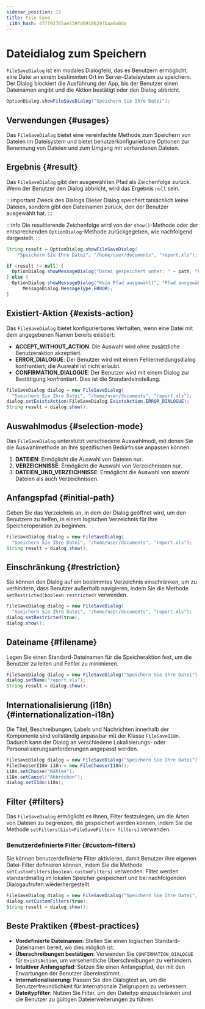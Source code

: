 ```yaml
---
sidebar_position: 15
title: File Save
_i18n_hash: 477f92765ae539fd69106297baa9a0da
---
```

# Dateidialog zum Speichern

<DocChip chip='shadow' />
<DocChip chip='since' label='24.21' />
<JavadocLink type="foundation" location="com/webforj/component/optiondialog/FileSaveDialog" top='true'/>

`FileSaveDialog` ist ein modales Dialogfeld, das es Benutzern ermöglicht, eine Datei an einem bestimmten Ort im Server-Dateisystem zu speichern. Der Dialog blockiert die Ausführung der App, bis der Benutzer einen Dateinamen angibt und die Aktion bestätigt oder den Dialog abbricht.

```java
OptionDialog.showFileSaveDialog("Speichern Sie Ihre Datei");
```

## Verwendungen {#usages}

Das `FileSaveDialog` bietet eine vereinfachte Methode zum Speichern von Dateien im Dateisystem und bietet benutzerkonfigurierbare Optionen zur Benennung von Dateien und zum Umgang mit vorhandenen Dateien.

<ComponentDemo 
path='/webforj/filesavedialogbasic?' 
javaE='https://raw.githubusercontent.com/webforj/webforj-documentation/refs/heads/main/src/main/java/com/webforj/samples/views/optiondialog/filesave/FileSaveDialogBasicView.java'
height = '800px'
/>

## Ergebnis {#result}

Das `FileSaveDialog` gibt den ausgewählten Pfad als Zeichenfolge zurück. Wenn der Benutzer den Dialog abbricht, wird das Ergebnis `null` sein.

:::important Zweck des Dialogs
Dieser Dialog speichert tatsächlich keine Dateien, sondern gibt den Dateinamen zurück, den der Benutzer ausgewählt hat.
:::

:::info
Die resultierende Zeichenfolge wird von der `show()`-Methode oder der entsprechenden `OptionDialog`-Methode zurückgegeben, wie nachfolgend dargestellt.
:::

```java showLineNumbers
String result = OptionDialog.showFileSaveDialog(
    "Speichern Sie Ihre Datei", "/home/user/documents", "report.xls");

if (result != null) {
  OptionDialog.showMessageDialog("Datei gespeichert unter: " + path, "Pfad ausgewählt");
} else {
  OptionDialog.showMessageDialog("Kein Pfad ausgewählt", "Pfad ausgewählt",
      MessageDialog.MessageType.ERROR);
}
```

## Existiert-Aktion {#exists-action}

Das `FileSaveDialog` bietet konfigurierbares Verhalten, wenn eine Datei mit dem angegebenen Namen bereits existiert:

* **ACCEPT_WITHOUT_ACTION**: Die Auswahl wird ohne zusätzliche Benutzeraktion akzeptiert.
* **ERROR_DIALOGUE**: Der Benutzer wird mit einem Fehlermeldungsdialog konfrontiert; die Auswahl ist nicht erlaubt.
* **CONFIRMATION_DIALOGUE**: Der Benutzer wird mit einem Dialog zur Bestätigung konfrontiert. Dies ist die Standardeinstellung.

```java showLineNumbers
FileSaveDialog dialog = new FileSaveDialog(
  "Speichern Sie Ihre Datei", "/home/user/documents", "report.xls");
dialog.setExistsAction(FileSaveDialog.ExistsAction.ERROR_DIALOGUE);
String result = dialog.show();
```

## Auswahlmodus {#selection-mode}

Das `FileSaveDialog` unterstützt verschiedene Auswahlmodi, mit denen Sie die Auswahlmethode an Ihre spezifischen Bedürfnisse anpassen können:

1. **DATEIEN**: Ermöglicht die Auswahl von Dateien nur.
2. **VERZEICHNISSE**: Ermöglicht die Auswahl von Verzeichnissen nur.
3. **DATEIEN_UND_VERZEICHNISSE**: Ermöglicht die Auswahl von sowohl Dateien als auch Verzeichnissen.

## Anfangspfad {#initial-path}

Geben Sie das Verzeichnis an, in dem der Dialog geöffnet wird, um den Benutzern zu helfen, in einem logischen Verzeichnis für ihre Speicheroperation zu beginnen.

```java showLineNumbers
FileSaveDialog dialog = new FileSaveDialog(
  "Speichern Sie Ihre Datei", "/home/user/documents", "report.xls");
String result = dialog.show();
```

## Einschränkung {#restriction}

Sie können den Dialog auf ein bestimmtes Verzeichnis einschränken, um zu verhindern, dass Benutzer außerhalb navigieren, indem Sie die Methode `setRestricted(boolean restricted)` verwenden.

```java showLineNumbers
FileSaveDialog dialog = new FileSaveDialog(
  "Speichern Sie Ihre Datei", "/home/user/documents", "report.xls");
dialog.setRestricted(true);
dialog.show();
```

## Dateiname {#filename}

Legen Sie einen Standard-Dateinamen für die Speicheraktion fest, um die Benutzer zu leiten und Fehler zu minimieren.

```java showLineNumbers
FileSaveDialog dialog = new FileSaveDialog("Speichern Sie Ihre Datei");
dialog.setName("report.xls");
String result = dialog.show();
```

## Internationalisierung (i18n) {#internationalization-i18n}

Die Titel, Beschreibungen, Labels und Nachrichten innerhalb der Komponente sind vollständig anpassbar mit der Klasse `FileSaveI18n`. Dadurch kann der Dialog an verschiedene Lokalisierungs- oder Personalisierungsanforderungen angepasst werden.

```java showLineNumbers
FileSaveDialog dialog = new FileSaveDialog("Speichern Sie Ihre Datei");
FileChooserI18n i18n = new FileChooserI18n();
i18n.setChoose("Wählen");
i18n.setCancel("Abbrechen");
dialog.setI18n(i18n);
```

## Filter {#filters}

Das `FileSaveDialog` ermöglicht es Ihnen, Filter festzulegen, um die Arten von Dateien zu begrenzen, die gespeichert werden können, indem Sie die Methode `setFilters(List<FileSaveFilter> filters)` verwenden.

<ComponentDemo 
path='/webforj/filesavedialogfilters?' 
javaE='https://raw.githubusercontent.com/webforj/webforj-documentation/refs/heads/main/src/main/java/com/webforj/samples/views/optiondialog/filesave/FileSaveDialogFiltersView.java'
height = '800px'
/>

### Benutzerdefinierte Filter {#custom-filters}

Sie können benutzerdefinierte Filter aktivieren, damit Benutzer ihre eigenen Datei-Filter definieren können, indem Sie die Methode `setCustomFilters(boolean customFilters)` verwenden. Filter werden standardmäßig im lokalen Speicher gespeichert und bei nachfolgenden Dialogaufrufen wiederhergestellt.

```java showLineNumbers
FileSaveDialog dialog = new FileSaveDialog("Speichern Sie Ihre Datei", "/home/user/documents");
dialog.setCustomFilters(true);
String result = dialog.show();
```

## Beste Praktiken {#best-practices}

* **Vordefinierte Dateinamen**: Stellen Sie einen logischen Standard-Dateinamen bereit, wo dies möglich ist.
* **Überschreibungen bestätigen**: Verwenden Sie `CONFIRMATION_DIALOGUE` für `ExistsAction`, um versehentliche Überschreibungen zu verhindern.
* **Intuitiver Anfangspfad**: Setzen Sie einen Anfangspfad, der mit den Erwartungen der Benutzer übereinstimmt.
* **Internationalisierung**: Passen Sie den Dialogtext an, um die Benutzerfreundlichkeit für internationale Zielgruppen zu verbessern.
* **Dateitypfilter**: Nutzen Sie Filter, um den Dateityp einzuschränken und die Benutzer zu gültigen Dateierweiterungen zu führen.
